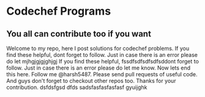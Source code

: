 # Codechef Programs
## You all can contribute too if you want
Welcome to my repo, here I post solutions for codechef problems.
If you find these helpful, dont forget to follow.
Just in case there is an error please do let mjhgjgjgjghjgj
If you find these helpful, fssdfsdfsdfsdfsddont forget to follow.
Just in case there is an error please do let me know.
Now lets end this here.
Follow me @harsh5487.
Please send pull requests of useful code.
And guys don't forget to checkout other repos too.
Thanks for your contribution.
dsfdsfgsd
dfds
sadsfasfasfasfasf
gyuijghk